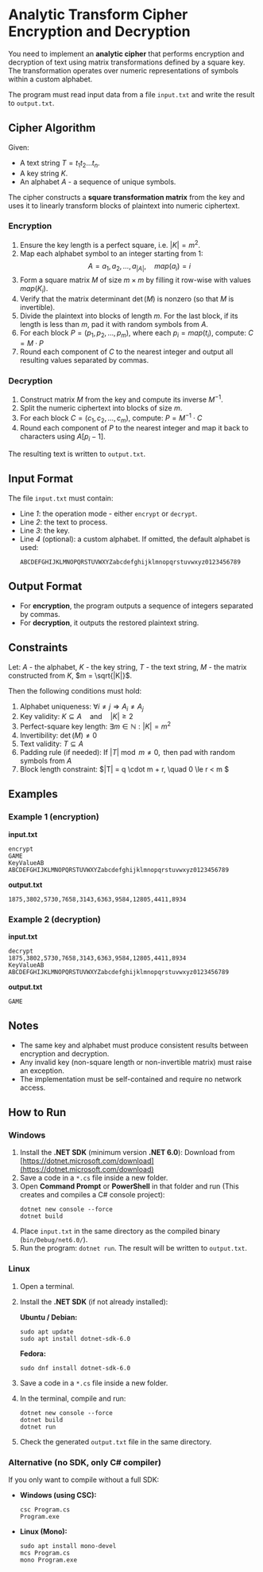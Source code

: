 # Analytic Transform Cipher Encryption and Decryption

You need to implement an **analytic cipher** that performs encryption and decryption of text using matrix transformations defined by a square key.
The transformation operates over numeric representations of symbols within a custom alphabet.

The program must read input data from a file `input.txt` and write the result to `output.txt`.

## Cipher Algorithm

Given:
- A text string $T = t_1 t_2 \ldots t_n$.
- A key string $K$.
- An alphabet $A$ - a sequence of unique symbols.

The cipher constructs a **square transformation matrix** from the key and uses it to linearly transform blocks of plaintext into numeric ciphertext.

### Encryption

1. Ensure the key length is a perfect square, i.e. $|K| = m^2$.
2. Map each alphabet symbol to an integer starting from 1:
   $$
   A = {a_1, a_2, \ldots, a_{|A|}}, \quad map(a_i) = i
   $$
3. Form a square matrix $M$ of size $m \times m$ by filling it row-wise with values $map(K_i)$.
4. Verify that the matrix determinant $\det(M)$ is nonzero (so that $M$ is invertible).
5. Divide the plaintext into blocks of length $m$. For the last block, if its length is less than $m$, pad it with random symbols from $A$.
6. For each block $P = (p_1, p_2, \ldots, p_m)$, where each $p_i = map(t_i)$, compute: $C = M \cdot P$
7. Round each component of $C$ to the nearest integer and output all resulting values separated by commas.

### Decryption

1. Construct matrix $M$ from the key and compute its inverse $M^{-1}$.
2. Split the numeric ciphertext into blocks of size $m$.
3. For each block $C = (c_1, c_2, \ldots, c_m)$, compute: $P = M^{-1} \cdot C$
4. Round each component of $P$ to the nearest integer and map it back to characters using $A[p_i - 1]$.

The resulting text is written to `output.txt`.

## Input Format

The file `input.txt` must contain:

- Line *1*: the operation mode - either `encrypt` or `decrypt`.
- Line *2*: the text to process.
- Line *3*: the key.
- Line *4* (optional): a custom alphabet. If omitted, the default alphabet is used:
  ```
  ABCDEFGHIJKLMNOPQRSTUVWXYZabcdefghijklmnopqrstuvwxyz0123456789
  ```

## Output Format

- For **encryption**, the program outputs a sequence of integers separated by commas.
- For **decryption**, it outputs the restored plaintext string.

## Constraints

Let: $A$ - the alphabet, $K$ - the key string, $T$ - the text string, $M$ - the matrix constructed from $K$, $m = \sqrt{|K|}$.

Then the following conditions must hold:
1. Alphabet uniqueness: $\forall i \ne j \Rightarrow A_i \ne A_j$
2. Key validity: $K \subseteq A \quad \text{and} \quad |K| \ge 2$
3. Perfect-square key length: $\exists m \in \mathbb{N} : |K| = m^2$
4. Invertibility: $\det(M) \ne 0$
5. Text validity: $T \subseteq A$
6. Padding rule (if needed): $\text{If } |T| \bmod m \ne 0, \text{ then pad with random symbols from } A$
7. Block length constraint: $|T| = q \cdot m + r, \quad 0 \le r < m   $

## Examples

### Example 1 (encryption)

**input.txt**
```
encrypt
GAME
KeyValueAB
ABCDEFGHIJKLMNOPQRSTUVWXYZabcdefghijklmnopqrstuvwxyz0123456789
```

**output.txt**
```
1875,3802,5730,7658,3143,6363,9584,12805,4411,8934
```

### Example 2 (decryption)

**input.txt**
```
decrypt
1875,3802,5730,7658,3143,6363,9584,12805,4411,8934
KeyValueAB
ABCDEFGHIJKLMNOPQRSTUVWXYZabcdefghijklmnopqrstuvwxyz0123456789
```

**output.txt**
```
GAME
```

## Notes

- The same key and alphabet must produce consistent results between encryption and decryption.
- Any invalid key (non-square length or non-invertible matrix) must raise an exception.
- The implementation must be self-contained and require no network access.

## How to Run

### Windows

1. Install the **.NET SDK** (minimum version **.NET 6.0**):
   Download from [https://dotnet.microsoft.com/download](https://dotnet.microsoft.com/download)
2. Save a code in a `*.cs` file inside a new folder.
3. Open **Command Prompt** or **PowerShell** in that folder and run (This creates and compiles a C# console project):
   ```
   dotnet new console --force
   dotnet build
   ```
4. Place `input.txt` in the same directory as the compiled binary (`bin/Debug/net6.0/`).
5. Run the program: `dotnet run`. The result will be written to `output.txt`.

### Linux

1. Open a terminal.
2. Install the **.NET SDK** (if not already installed):
   
   **Ubuntu / Debian:**
   ```
   sudo apt update
   sudo apt install dotnet-sdk-6.0
   ```
   **Fedora:**
   ```
   sudo dnf install dotnet-sdk-6.0
   ```
3. Save a code in a `*.cs` file inside a new folder.
4. In the terminal, compile and run:
   ```
   dotnet new console --force
   dotnet build
   dotnet run
   ```
5. Check the generated `output.txt` file in the same directory.

### Alternative (no SDK, only C# compiler)

If you only want to compile without a full SDK:

- **Windows (using CSC):**
  ```
  csc Program.cs
  Program.exe
  ```

- **Linux (Mono):**
  ```
  sudo apt install mono-devel
  mcs Program.cs
  mono Program.exe
  ```
